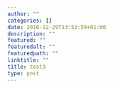 ```yaml
---
author: ""
categories: []
date: 2016-12-29T13:52:59+01:00
description: ""
featured: ""
featuredalt: ""
featuredpath: ""
linktitle: ""
title: test3
type: post
---
```


